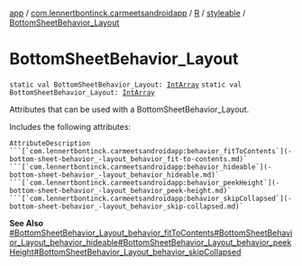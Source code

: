 [app](../../../index.md) / [com.lennertbontinck.carmeetsandroidapp](../../index.md) / [R](../index.md) / [styleable](index.md) / [BottomSheetBehavior_Layout](./-bottom-sheet-behavior_-layout.md)

# BottomSheetBehavior_Layout

`static val BottomSheetBehavior_Layout: `[`IntArray`](https://kotlinlang.org/api/latest/jvm/stdlib/kotlin/-int-array/index.html)
`static val BottomSheetBehavior_Layout: `[`IntArray`](https://kotlinlang.org/api/latest/jvm/stdlib/kotlin/-int-array/index.html)

Attributes that can be used with a BottomSheetBehavior_Layout.

Includes the following attributes:

    AttributeDescription ```[`com.lennertbontinck.carmeetsandroidapp:behavior_fitToContents`](-bottom-sheet-behavior_-layout_behavior_fit-to-contents.md)` ```[`com.lennertbontinck.carmeetsandroidapp:behavior_hideable`](-bottom-sheet-behavior_-layout_behavior_hideable.md)` ```[`com.lennertbontinck.carmeetsandroidapp:behavior_peekHeight`](-bottom-sheet-behavior_-layout_behavior_peek-height.md)` ```[`com.lennertbontinck.carmeetsandroidapp:behavior_skipCollapsed`](-bottom-sheet-behavior_-layout_behavior_skip-collapsed.md)`

**See Also**
[#BottomSheetBehavior_Layout_behavior_fitToContents](-bottom-sheet-behavior_-layout_behavior_fit-to-contents.md)[#BottomSheetBehavior_Layout_behavior_hideable](-bottom-sheet-behavior_-layout_behavior_hideable.md)[#BottomSheetBehavior_Layout_behavior_peekHeight](-bottom-sheet-behavior_-layout_behavior_peek-height.md)[#BottomSheetBehavior_Layout_behavior_skipCollapsed](-bottom-sheet-behavior_-layout_behavior_skip-collapsed.md)


